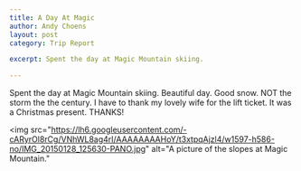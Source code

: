```yaml
---
title: A Day At Magic
author: Andy Choens
layout: post
category: Trip Report

excerpt: Spent the day at Magic Mountain skiing.

---
```


Spent the day at Magic Mountain skiing. Beautiful day. Good snow. NOT
the storm the the century. I have to thank my lovely wife for the lift
ticket. It was a Christmas present. THANKS!

<img
 src="https://lh6.googleusercontent.com/-cARyrOl8rCg/VNhWL8ag4rI/AAAAAAAAHoY/t3xtpqAjzl4/w1597-h586-no/IMG_20150128_125630-PANO.jpg"
 alt="A picture of the slopes at Magic Mountain."
>
